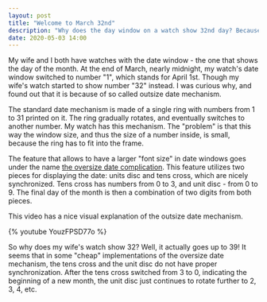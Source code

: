 ```yaml
---
layout: post
title: "Welcome to March 32nd"
description: "Why does the day window on a watch show 32nd day? Because of the outsize date (oversize) mechanism."
date: 2020-05-03 14:00
---
```


My wife and I both have watches with the date window - the one that shows the day of the month. At the end of March,
nearly midnight, my watch's date window switched to number "1", which stands for April 1st. Though my wife's watch
started to show number "32" instead. I was curious why, and found out that it is because of so called outsize date
mechanism.

The standard date mechanism is made of a single ring with numbers from 1 to 31 printed on it. The ring gradually rotates,
and eventually switches to another number. My watch has this mechanism. The "problem" is that this way the window size,
and thus the size of a number inside, is small, because the ring has to fit into the frame.

<!--more-->

The feature that allows to have a larger "font size" in date windows goes under the name 
[the oversize date complication](https://www.tourneau.com/watch-education/watch-complications.html).
This feature utilizes two pieces for displaying the date: units disc and tens cross, which are nicely synchronized.
Tens cross has numbers from 0 to 3, and unit disc - from 0 to 9. The final day of the month is then a combination of two
digits from both pieces.

This video has a nice visual explanation of the outsize date mechanism.

{% youtube YouzFPSD77o %}

So why does my wife's watch show 32? Well, it actually goes up to 39! It seems that in some "cheap" implementations of
the oversize date mechanism, the tens cross and the unit disc do not have proper synchronization. After the tens cross
switched from 3 to 0, indicating the beginning of a new month, the unit disc just continues to rotate further to 2, 3, 4, etc. 